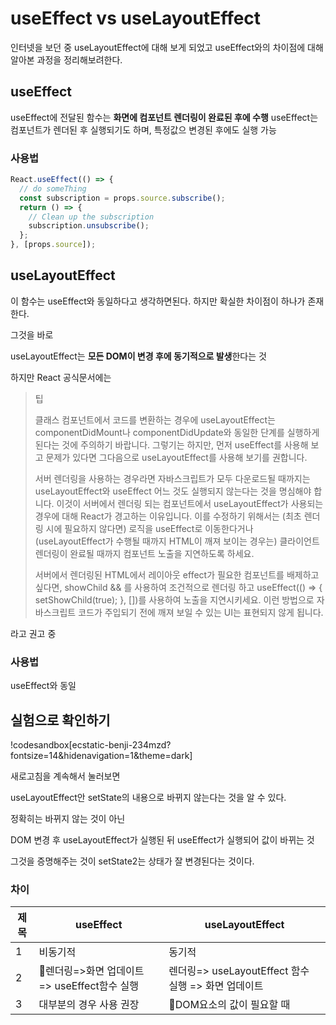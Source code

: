 # useEffect vs useLayoutEffect

인터넷을 보던 중 useLayoutEffect에 대해 보게 되었고 useEffect와의 차이점에 대해 알아본 과정을 정리해보려한다.

## useEffect

useEffect에 전달된 함수는 **화면에 컴포넌트 렌더링이 완료된 후에 수행**
useEffect는 컴포넌트가 렌더된 후 실행되기도 하며, 특정값으 변경된 후에도 실행 가능

### 사용법

```js
React.useEffect(() => {
  // do someThing
  const subscription = props.source.subscribe();
  return () => {
    // Clean up the subscription
    subscription.unsubscribe();
  };
}, [props.source]);
```

## useLayoutEffect

이 함수는 useEffect와 동일하다고 생각하면된다.
하지만 확실한 차이점이 하나가 존재한다.

그것을 바로

useLayoutEffect는 **모든 DOM이 변경 후에 동기적으로 발생**한다는 것

하지만 React 공식문서에는

> 팁
>
> 클래스 컴포넌트에서 코드를 변환하는 경우에 useLayoutEffect는 componentDidMount나 componentDidUpdate와 동일한 단계를 실행하게 된다는 것에 주의하기 바랍니다. 그렇기는 하지만, 먼저 useEffect를 사용해 보고 문제가 있다면 그다음으로 useLayoutEffect를 사용해 보기를 권합니다.
>
> 서버 렌더링을 사용하는 경우라면 자바스크립트가 모두 다운로드될 때까지는 useLayoutEffect와 useEffect 어느 것도 실행되지 않는다는 것을 명심해야 합니다. 이것이 서버에서 렌더링 되는 컴포넌트에서 useLayoutEffect가 사용되는 경우에 대해 React가 경고하는 이유입니다. 이를 수정하기 위해서는 (최초 렌더링 시에 필요하지 않다면) 로직을 useEffect로 이동한다거나 (useLayoutEffect가 수행될 때까지 HTML이 깨져 보이는 경우는) 클라이언트 렌더링이 완료될 때까지 컴포넌트 노출을 지연하도록 하세요.
>
> 서버에서 렌더링된 HTML에서 레이아웃 effect가 필요한 컴포넌트를 배제하고 싶다면, showChild && <Child />를 사용하여 조건적으로 렌더링 하고 useEffect(() => { setShowChild(true); }, [])를 사용하여 노출을 지연시키세요. 이런 방법으로 자바스크립트 코드가 주입되기 전에 깨져 보일 수 있는 UI는 표현되지 않게 됩니다.

라고 권고 중

### 사용법

useEffect와 동일

## 실험으로 확인하기

!codesandbox[ecstatic-benji-234mzd?fontsize=14&hidenavigation=1&theme=dark]

새로고침을 계속해서 눌러보면

useLayoutEffect안 setState의 내용으로 바뀌지 않는다는 것을 알 수 있다.

정확히는 바뀌지 않는 것이 아닌

DOM 변경 후 useLayoutEffect가 실행된 뒤 useEffect가 실행되어 값이 바뀌는 것

그것을 증명해주는 것이 setState2는 상태가 잘 변경된다는 것이다.

### 차이

| 제목 | useEffect                                   | useLayoutEffect                                     |
| ---- | ------------------------------------------- | --------------------------------------------------- |
| 1    | 비동기적                                    | 동기적                                              |
| 2    | 렌더링=>화면 업데이트 => useEffect함수 실행 | 렌더링=> useLayoutEffect 함수 실행 => 화면 업데이트 |
| 3    | 대부분의 경우 사용 권장                     | DOM요소의 값이 필요할 때                            |
